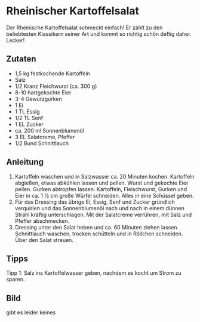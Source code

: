 # Rheinischer Kartoffelsalat

Der Rheinische Kartoffelsalat schmeckt einfach! Er zählt zu den beliebtesten Klassikern seiner Art und kommt so richtig schön deftig daher. Lecker!

## Zutaten

* 1,5 kg festkochende Kartoffeln
* Salz
* 1/2 Kranz Fleichwurst (ca. 300 g)
* 8-10 hartgekochte Eier
* 3-4 Gewürzgurken
* 1 Ei
* 1 TL Essig
* 1/2 TL Senf
* 1 EL Zucker
* ca. 200 ml Sonnenblumenöl
* 3 EL Salatcreme, Pfeffer
* 1/2 Bund Schnittlauch

## Anleitung

1. Kartoffeln waschen und in Salzwasser ca. 20 Minuten kochen. Kartoffeln abgießen, etwas abkühlen lassen und pellen. Wurst und gekochte Eier pellen. Gurken abtropfen lassen. Kartoffeln, Fleischwurst, Gurken und Eier in ca. 1 1⁄2 cm große Würfel schneiden. Alles in eine Schüssel geben.
2. Für das Dressing das übrige Ei, Essig, Senf und Zucker gründlich verquirlen und das Sonnenblumenöl nach und nach in einem dünnen Strahl kräftig unterschlagen. Mit der Salatcreme verrühren, mit Salz und Pfeffer abschmecken.
3. Dressing unter den Salat heben und ca. 60 Minuten ziehen lassen. Schnittlauch waschen, trocken schütteln und in Röllchen schneiden. Über den Salat streuen.

## Tipps

Tipp 1: Salz ins Kartoffelwasser geben, nachdem es kocht um Strom zu sparen.

## Bild

gibt es leider keines